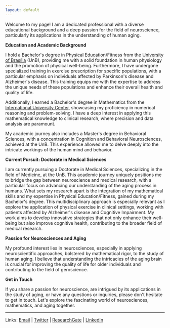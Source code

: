 ```yaml
---
layout: default
---
```

  
  
  Welcome to my page! I am a dedicated professional with a diverse educational background and a deep passion for the field of neuroscience, particularly its applications in the understanding of human aging.

**Education and Academic Background**

  I hold a Bachelor's degree in Physical Education/Fitness from the [University of Brasília](https://international.unb.br/) (UnB), providing me with a solid foundation in human physiology and the promotion of physical well-being. Furthermore, I have undergone specialized training in exercise prescription for specific populations, with a particular emphasis on individuals affected by Parkinson's disease and Alzheimer's disease. This training equips me with the expertise to address the unique needs of these populations and enhance their overall health and quality of life.
  
  Additionally, I earned a Bachelor's degree in Mathematics from the [International University Center](https://globalhub.uninter.com/en/), showcasing my proficiency in numerical reasoning and problem-solving. I have a deep interest in applying this mathematical knowledge to clinical research, where precision and data analysis are paramount.

  My academic journey also includes a Master's degree in Behavioral Sciences, with a concentration in Cognition and Behavioral Neurosciences, achieved at the UnB. This experience allowed me to delve deeply into the intricate workings of the human mind and behavior.

**Current Pursuit: Doctorate in Medical Sciences**

  I am currently pursuing a Doctorate in Medical Sciences, specializing in the field of Medicine, at the UnB. This academic journey uniquely positions me to bridge the gap between neuroscience and medical research, with a particular focus on advancing our understanding of the aging process in humans. What sets my research apart is the integration of my mathematical skills and my expertise in Physical Education/Fitness, gained during my Bachelor's degree. This multidisciplinary approach is especially relevant as I explore the application of physical exercise in clinical settings, working with patients affected by Alzheimer's disease and Cognitive Impairment. My work aims to develop innovative strategies that not only enhance their well-being but also improve cognitive health, contributing to the broader field of medical research.

**Passion for Neurosciences and Aging**

  My profound interest lies in neurosciences, especially in applying neuroscientific approaches, bolstered by mathematical rigor, to the study of human aging. I believe that understanding the intricacies of the aging brain is crucial for improving the quality of life for older individuals and contributing to the field of geroscience.

**Get in Touch**

  If you share a passion for neuroscience, are intrigued by its applications in the study of aging, or have any questions or inquiries, please don't hesitate to get in touch. Let's explore the fascinating world of neurosciences, mathematics, and aging together.

-------------------
Links: [Email](rlounb@gmail.com) | [Twitter](https://twitter.com/rlolegario) | [ResearchGate](https://www.researchgate.net/profile/Raphael-Olegario) | [LinkedIn](https://www.linkedin.com/in/raphaellolegario/)
